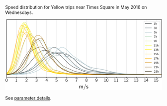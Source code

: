 
Speed distribution for Yellow trips
near Times Square
in May 2016 on Wednesdays.

![](yellow_tripdata_2016-05.png)

See [parameter details](yellow_tripdata_2016-05.json).
